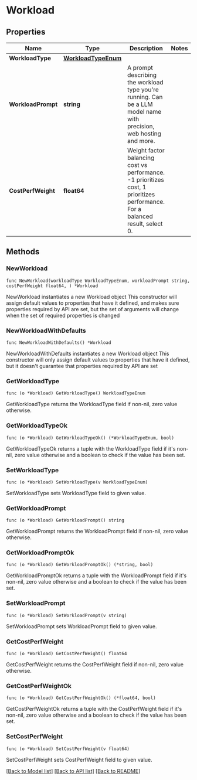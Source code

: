 # Workload

## Properties

Name | Type | Description | Notes
------------ | ------------- | ------------- | -------------
**WorkloadType** | [**WorkloadTypeEnum**](WorkloadTypeEnum.md) |  | 
**WorkloadPrompt** | **string** | A prompt describing the workload type you&#39;re running. Can be a LLM model name with precision, web hosting and more. | 
**CostPerfWeight** | **float64** | Weight factor balancing cost vs performance. -1 prioritizes cost, 1 prioritizes performance. For a balanced result, select 0. | 

## Methods

### NewWorkload

`func NewWorkload(workloadType WorkloadTypeEnum, workloadPrompt string, costPerfWeight float64, ) *Workload`

NewWorkload instantiates a new Workload object
This constructor will assign default values to properties that have it defined,
and makes sure properties required by API are set, but the set of arguments
will change when the set of required properties is changed

### NewWorkloadWithDefaults

`func NewWorkloadWithDefaults() *Workload`

NewWorkloadWithDefaults instantiates a new Workload object
This constructor will only assign default values to properties that have it defined,
but it doesn't guarantee that properties required by API are set

### GetWorkloadType

`func (o *Workload) GetWorkloadType() WorkloadTypeEnum`

GetWorkloadType returns the WorkloadType field if non-nil, zero value otherwise.

### GetWorkloadTypeOk

`func (o *Workload) GetWorkloadTypeOk() (*WorkloadTypeEnum, bool)`

GetWorkloadTypeOk returns a tuple with the WorkloadType field if it's non-nil, zero value otherwise
and a boolean to check if the value has been set.

### SetWorkloadType

`func (o *Workload) SetWorkloadType(v WorkloadTypeEnum)`

SetWorkloadType sets WorkloadType field to given value.


### GetWorkloadPrompt

`func (o *Workload) GetWorkloadPrompt() string`

GetWorkloadPrompt returns the WorkloadPrompt field if non-nil, zero value otherwise.

### GetWorkloadPromptOk

`func (o *Workload) GetWorkloadPromptOk() (*string, bool)`

GetWorkloadPromptOk returns a tuple with the WorkloadPrompt field if it's non-nil, zero value otherwise
and a boolean to check if the value has been set.

### SetWorkloadPrompt

`func (o *Workload) SetWorkloadPrompt(v string)`

SetWorkloadPrompt sets WorkloadPrompt field to given value.


### GetCostPerfWeight

`func (o *Workload) GetCostPerfWeight() float64`

GetCostPerfWeight returns the CostPerfWeight field if non-nil, zero value otherwise.

### GetCostPerfWeightOk

`func (o *Workload) GetCostPerfWeightOk() (*float64, bool)`

GetCostPerfWeightOk returns a tuple with the CostPerfWeight field if it's non-nil, zero value otherwise
and a boolean to check if the value has been set.

### SetCostPerfWeight

`func (o *Workload) SetCostPerfWeight(v float64)`

SetCostPerfWeight sets CostPerfWeight field to given value.



[[Back to Model list]](../README.md#documentation-for-models) [[Back to API list]](../README.md#documentation-for-api-endpoints) [[Back to README]](../README.md)


